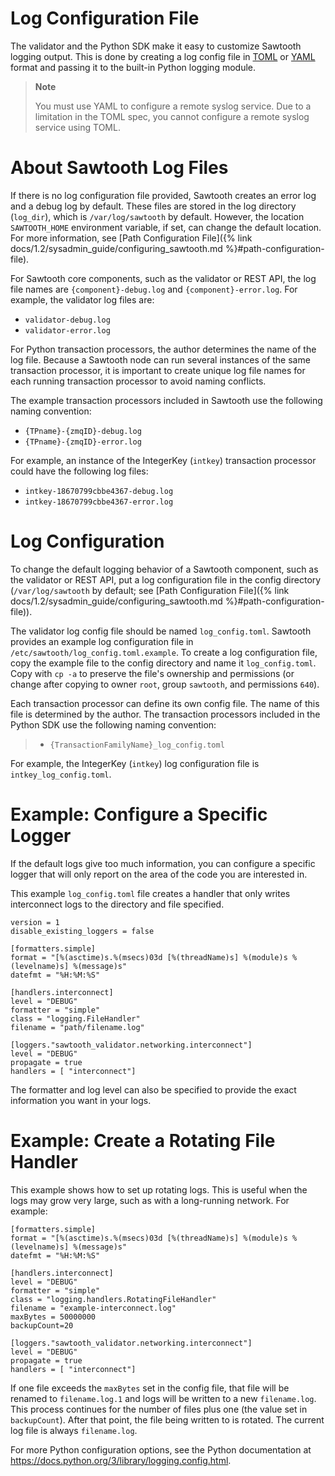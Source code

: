 # Log Configuration File

The validator and the Python SDK make it easy to customize Sawtooth
logging output. This is done by creating a log config file in
[TOML](https://github.com/toml-lang/toml) or [YAML](http://yaml.org)
format and passing it to the built-in Python logging module.

> **Note**
>
> You must use YAML to configure a remote syslog service. Due to a
> limitation in the TOML spec, you cannot configure a remote syslog
> service using TOML.

# About Sawtooth Log Files

<!--
  Licensed under Creative Commons Attribution 4.0 International License
  https://creativecommons.org/licenses/by/4.0/
-->

If there is no log configuration file provided, Sawtooth creates an
error log and a debug log by default. These files are stored in the log
directory (`log_dir`), which is `/var/log/sawtooth` by default. However,
the location `SAWTOOTH_HOME` environment variable, if set, can change
the default location. For more information, see
[Path Configuration File]({% link
docs/1.2/sysadmin_guide/configuring_sawtooth.md %}#path-configuration-file).

For Sawtooth core components, such as the validator or REST API, the log
file names are `{component}-debug.log` and `{component}-error.log`. For
example, the validator log files are:

-   `validator-debug.log`
-   `validator-error.log`

For Python transaction processors, the author determines the name of the
log file. Because a Sawtooth node can run several instances of the same
transaction processor, it is important to create unique log file names
for each running transaction processor to avoid naming conflicts.

The example transaction processors included in Sawtooth use the
following naming convention:

-   `{TPname}-{zmqID}-debug.log`
-   `{TPname}-{zmqID}-error.log`

For example, an instance of the IntegerKey (`intkey`) transaction
processor could have the following log files:

-   `intkey-18670799cbbe4367-debug.log`
-   `intkey-18670799cbbe4367-error.log`

# Log Configuration

To change the default logging behavior of a Sawtooth component, such as
the validator or REST API, put a log configuration file in the config
directory (`/var/log/sawtooth` by default; see
[Path Configuration File]({% link
docs/1.2/sysadmin_guide/configuring_sawtooth.md %}#path-configuration-file)).

The validator log config file should be named `log_config.toml`.
Sawtooth provides an example log configuration file in
`/etc/sawtooth/log_config.toml.example`. To create a log configuration
file, copy the example file to the config directory and name it
`log_config.toml`. Copy with `cp -a` to preserve the file\'s ownership
and permissions (or change after copying to owner `root`, group
`sawtooth`, and permissions `640`).

Each transaction processor can define its own config file. The name of
this file is determined by the author. The transaction processors
included in the Python SDK use the following naming convention:

> -   `{TransactionFamilyName}_log_config.toml`

For example, the IntegerKey (`intkey`) log configuration file is
`intkey_log_config.toml`.

# Example: Configure a Specific Logger

If the default logs give too much information, you can configure a
specific logger that will only report on the area of the code you are
interested in.

This example `log_config.toml` file creates a handler that only writes
interconnect logs to the directory and file specified.

```shell
version = 1
disable_existing_loggers = false

[formatters.simple]
format = "[%(asctime)s.%(msecs)03d [%(threadName)s] %(module)s %(levelname)s] %(message)s"
datefmt = "%H:%M:%S"

[handlers.interconnect]
level = "DEBUG"
formatter = "simple"
class = "logging.FileHandler"
filename = "path/filename.log"

[loggers."sawtooth_validator.networking.interconnect"]
level = "DEBUG"
propagate = true
handlers = [ "interconnect"]
```

The formatter and log level can also be specified to provide the exact
information you want in your logs.

# Example: Create a Rotating File Handler

This example shows how to set up rotating logs. This is useful when the
logs may grow very large, such as with a long-running network. For
example:

```shell
[formatters.simple]
format = "[%(asctime)s.%(msecs)03d [%(threadName)s] %(module)s %(levelname)s] %(message)s"
datefmt = "%H:%M:%S"

[handlers.interconnect]
level = "DEBUG"
formatter = "simple"
class = "logging.handlers.RotatingFileHandler"
filename = "example-interconnect.log"
maxBytes = 50000000
backupCount=20

[loggers."sawtooth_validator.networking.interconnect"]
level = "DEBUG"
propagate = true
handlers = [ "interconnect"]
```

If one file exceeds the `maxBytes` set in the config file, that file
will be renamed to `filename.log.1` and logs will be written to a new
`filename.log`. This process continues for the number of files plus one
(the value set in `backupCount`). After that point, the file being
written to is rotated. The current log file is always `filename.log`.

For more Python configuration options, see the Python documentation at
<https://docs.python.org/3/library/logging.config.html>.
